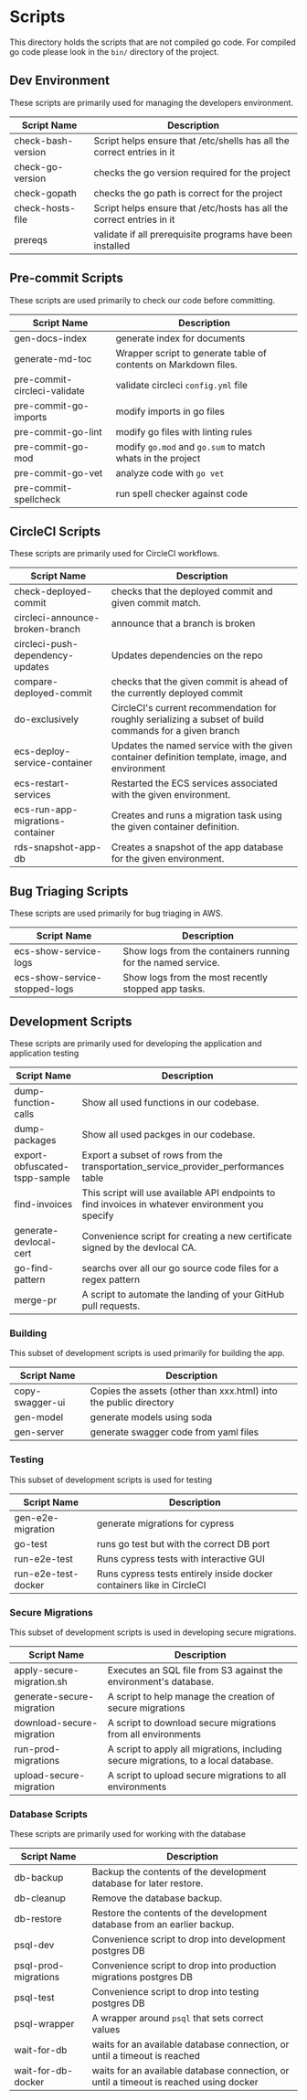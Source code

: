 # Scripts

This directory holds the scripts that are not compiled go code. For
compiled go code please look in the `bin/` directory of the project.

## Dev Environment

These scripts are primarily used for managing the developers
environment.

| Script Name | Description |
| --- | --- |
| check-bash-version | Script helps ensure that /etc/shells has all the correct entries in it |
| check-go-version | checks the go version required for the project |
| check-gopath | checks the go path is correct for the project |
| check-hosts-file | Script helps ensure that /etc/hosts has all the correct entries in it |
| prereqs | validate if all prerequisite programs have been installed |

## Pre-commit Scripts

These scripts are used primarily to check our code before
committing.

| Script Name | Description |
| --- | --- |
| gen-docs-index | generate index for documents |
| generate-md-toc |  Wrapper script to generate table of contents on Markdown files. |
| pre-commit-circleci-validate | validate circleci `config.yml` file |
| pre-commit-go-imports | modify imports in go files |
| pre-commit-go-lint | modify go files with linting rules |
| pre-commit-go-mod | modify `go.mod` and `go.sum` to match whats in the project |
| pre-commit-go-vet | analyze code with `go vet` |
| pre-commit-spellcheck | run spell checker against code |

## CircleCI Scripts

These scripts are primarily used for CircleCI workflows.

| Script Name | Description |
| --- | --- |
| check-deployed-commit |  checks that the deployed commit and given commit match. |
| circleci-announce-broken-branch | announce that a branch is broken |
| circleci-push-dependency-updates | Updates dependencies on the repo |
| compare-deployed-commit | checks that the given commit is ahead of the currently deployed commit |
| do-exclusively | CircleCI's current recommendation for roughly serializing a subset of build commands for a given branch |
| ecs-deploy-service-container |  Updates the named service with the given container definition template, image, and environment |
| ecs-restart-services | Restarted the ECS services associated with the given environment. |
| ecs-run-app-migrations-container | Creates and runs a migration task using the given container definition. |
| rds-snapshot-app-db | Creates a snapshot of the app database for the given environment. |

## Bug Triaging Scripts

These scripts are used primarily for bug triaging in AWS.

| Script Name | Description |
| --- | --- |
| ecs-show-service-logs |  Show logs from the containers running for the named service. |
| ecs-show-service-stopped-logs |  Show logs from the most recently stopped app tasks. |

## Development Scripts

These scripts are primarily used for developing the application and
application testing

| Script Name | Description |
| --- | --- |
| dump-function-calls |  Show all used functions in our codebase. |
| dump-packages |  Show all used packges in our codebase. |
| export-obfuscated-tspp-sample | Export a subset of rows from the transportation_service_provider_performances table |
| find-invoices |  This script will use available API endpoints to find invoices in whatever environment you specify|
| generate-devlocal-cert | Convenience script for creating a new certificate signed by the devlocal CA. |
| go-find-pattern |  searchs over all our go source code files for a regex pattern |
| merge-pr |  A script to automate the landing of your GitHub pull requests. |

### Building

This subset of development scripts is used primarily for building the app.

| Script Name | Description |
| --- | --- |
| copy-swagger-ui |  Copies the assets (other than xxx.html) into the public directory |
| gen-model | generate models using soda |
| gen-server | generate swagger code from yaml files |

### Testing

This subset of development scripts is used for testing

| Script Name | Description |
| --- | --- |
| gen-e2e-migration | generate migrations for cypress |
| go-test | runs go test but with the correct DB port |
| run-e2e-test | Runs cypress tests with interactive GUI |
| run-e2e-test-docker | Runs cypress tests entirely inside docker containers like in CircleCI |

### Secure Migrations

This subset of development scripts is used in developing secure
migrations.

| Script Name | Description |
| --- | --- |
| apply-secure-migration.sh | Executes an SQL file from S3 against the environment's database. |
| generate-secure-migration |  A script to help manage the creation of secure migrations |
| download-secure-migration |  A script to download secure migrations from all environments |
| run-prod-migrations |  A script to apply all migrations, including secure migrations, to a local database. |
| upload-secure-migration | A script to upload secure migrations to all environments |

### Database Scripts

These scripts are primarily used for working with the database

| Script Name | Description |
| --- | --- |
| db-backup |  Backup the contents of the development database for later restore. |
| db-cleanup | Remove the database backup. |
| db-restore |  Restore the contents of the development database from an earlier backup. |
| psql-dev | Convenience script to drop into development postgres DB |
| psql-prod-migrations | Convenience script to drop into production migrations postgres DB |
| psql-test | Convenience script to drop into testing postgres DB |
| psql-wrapper | A wrapper around `psql` that sets correct values |
| wait-for-db |  waits for an available database connection, or until a timeout is reached |
| wait-for-db-docker |  waits for an available database connection, or until a timeout is reached using docker |
